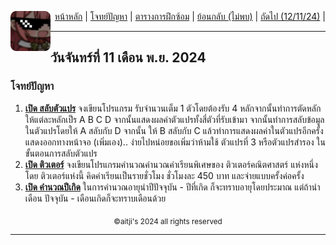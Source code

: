 <div align="right">
    <img src="https://raw.githubusercontent.com/aitji/practice/refs/heads/main/img/aitji-round.png" alt="aitji" align="left" width="64" height="auto">
    <p>
    <a href="../">หน้าหลัก</a> | 
    <a href="#โจทย์ปัญหา">โจทย์ปัญหา</a> | 
    <a href="../#ตารางการฝึกซ้อม">ตารางการฝึกซ้อม</a> |
    <a href="#">ย้อนกลับ (ไม่พบ)</a> |
    <a href="../12-11-24/">ถัดไป (12/11/24)</a> |
    </p>
</div>

<hr>

## วันจันทร์ที่ 11 เดือน พ.ย. 2024

### โจทย์ปัญหา
1. **[เปิด สลับตัวแปร](./swap-var/)** จงเขียนโปรแกรม รับจำนวนเต็ม 1 ตัวโดยต้องรับ 4 หลักจากนั้นทำการตัดหลักให้แต่ละหลักเป็ร A B C D จากนั้นแสดงผลค่าตัวแปรทั้งสี่ตัวที่รับเข้ามา จากนั้นทำการสลับข้อมูลในตัวแปรโดยให้ A สลับกับ D จากนั้น ให้ B สลับกับ C แล้วทำการแสดงผลค่าในตัวแปรอีกครั้ง แสดงออกทางหน้าจอ
(เพิ่มเอง).. ง่ายไปหน่อยขอเพิ่มว่าห้ามใช้ ตัวแปรที่ 3 หรือตัวแปรสำรอง ในขั้นตอนการสลับตัวแปร
2. **[เปิด ติวเตอร์](./tutor/)** จงเขียนโปรแกรมคำนวณคำนวณค่าเรียนพิเศษของ ติวเตอร์คณิตศาสตร์ แห่งหนึ่ง โดย ติวเตอร์แห่งนี้ คิดค่าเรียนเป็นรายชั่วโมง ชั่วโมงละ 450 บาท และจ่ายแบบครั้งค่อครั้ง
3. **[เปิด คำนวณปีเกิด](./since/)** ในการคำนวณอายุนำปีปัจจุบัน - ปีที่เกิด ก็จะทราบอายุโดยประมาณ แต่ถ้านำเดือน ปัจจุบัน - เดือนเกิดก็จะทราบเดือนด้วย


<div align="center"><sub>©aitji's 2024 all rights reserved</sub></div>
<hr>